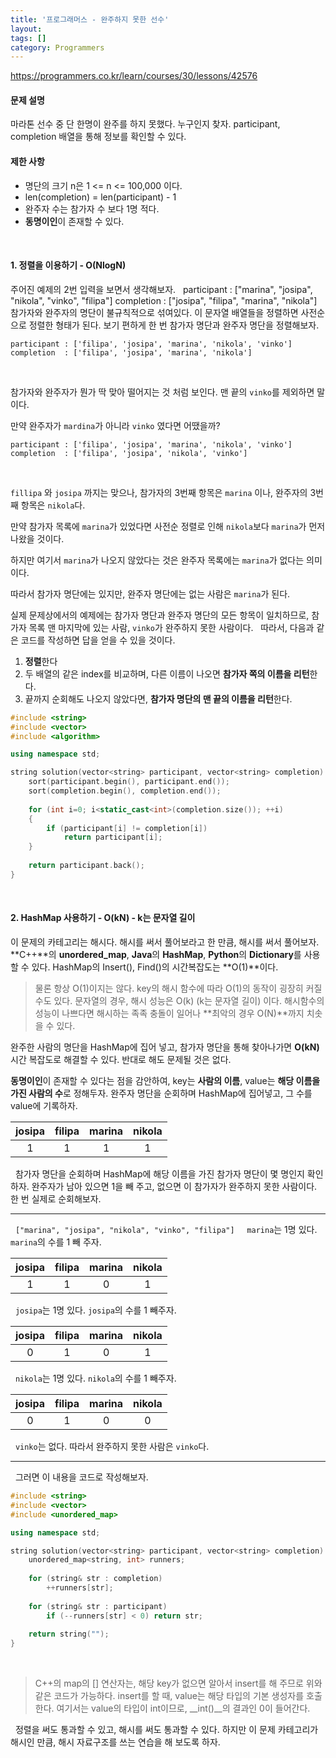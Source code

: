 ```yaml
---
title: '프로그래머스 - 완주하지 못한 선수'
layout: 
tags: []
category: Programmers
---
```

https://programmers.co.kr/learn/courses/30/lessons/42576
&nbsp;
#### 문제 설명
마라톤 선수 중 단 한명이 완주를 하지 못했다. 누구인지 찾자.
participant, completion 배열을 통해 정보를 확인할 수 있다.
&nbsp;
#### 제한 사항
- 명단의 크기 n은 1 <= n <= 100,000 이다.
- len(completion) = len(participant) - 1
 - 완주자 수는 참가자 수 보다 1명 적다.
- **동명이인**이 존재할 수 있다.

&nbsp;
&nbsp;
#### 1. 정렬을 이용하기 - O(NlogN)

주어진 예제의 2번 입력을 보면서 생각해보자.
&nbsp;
	participant : ["marina", "josipa", "nikola", "vinko", "filipa"]
	completion  : ["josipa", "filipa", "marina", "nikola"]
&nbsp;
참가자와 완주자의 명단이 불규칙적으로 섞여있다.
이 문자열 배열들을 정렬하면 사전순으로 정렬한 형태가 된다.
보기 편하게 한 번 참가자 명단과 완주자 명단을 정렬해보자.
&nbsp;

	participant : ['filipa', 'josipa', 'marina', 'nikola', 'vinko']
	completion  : ['filipa', 'josipa', 'marina', 'nikola']

&nbsp;

참가자와 완주자가 뭔가 딱 맞아 떨어지는 것 처럼 보인다.
맨 끝의 ``vinko``를 제외하면 말이다.

만약 완주자가 ``mardina``가 아니라 ``vinko`` 였다면 어땠을까?
&nbsp;

	participant : ['filipa', 'josipa', 'marina', 'nikola', 'vinko']
	completion  : ['filipa', 'josipa', 'nikola', 'vinko']

&nbsp;

``fillipa`` 와 ``josipa`` 까지는 맞으나,
참가자의 3번째 항목은 ``marina`` 이나, 완주자의 3번째 항목은 ``nikola``다.  

만약 참가자 목록에 ``marina``가 있었다면
사전순 정렬로 인해 ``nikola``보다 ``marina``가 먼저 나왔을 것이다.  

하지만 여기서 ``marina``가 나오지 않았다는 것은
완주자 목록에는 ``marina``가 없다는 의미이다.

따라서 참가자 명단에는 있지만, 완주자 명단에는 없는 사람은 ``marina``가 된다.

실제 문제상에서의 예제에는 참가자 명단과 완주자 명단의 모든 항목이 일치하므로,
참가자 목록 맨 마지막에 있는 사람, ``vinko``가  완주하지 못한 사람이다.
&nbsp;
따라서, 다음과 같은 코드를 작성하면 답을 얻을 수 있을 것이다.

1. **정렬**한다
2. 두 배열의 같은 index를 비교하며, 다른 이름이 나오면
   **참가자 쪽의 이름을 리턴**한다.
3. 끝까지 순회해도 나오지 않았다면, **참가자 명단의 맨 끝의 이름을 리턴**한다.
&nbsp;

```cpp
#include <string>
#include <vector>
#include <algorithm>

using namespace std;

string solution(vector<string> participant, vector<string> completion) {
    sort(participant.begin(), participant.end());
    sort(completion.begin(), completion.end());
    
    for (int i=0; i<static_cast<int>(completion.size()); ++i)
    {
        if (participant[i] != completion[i])
            return participant[i];
    }
    
    return participant.back();
}
```

&nbsp;
&nbsp;
#### 2. HashMap 사용하기 - O(kN) - k는 문자열 길이

이 문제의 카테고리는 해시다. 해시를 써서 풀어보라고 한 만큼, 해시를 써서 풀어보자.
**C++**의 **unordered_map**, **Java**의 **HashMap**, **Python**의 **Dictionary**를 사용할 수 있다.
HashMap의 Insert(), Find()의 시간복잡도는 **O(1)**이다.

> 물론 항상 O(1)이지는 않다. key의 해시 함수에 따라
> O(1)의 동작이 굉장히 커질 수도 있다.
> 문자열의 경우, 해시 성능은 O(k) (k는 문자열 길이) 이다.
> 해시함수의 성능이 나쁘다면 해시하는 족족 충돌이 일어나
> **최악의 경우 O(N)**까지 치솟을 수 있다.

완주한 사람의 명단을 HashMap에 집어 넣고, 참가자 명단을 통해 찾아나가면
**O(kN)** 시간 복잡도로 해결할 수 있다. 반대로 해도 문제될 것은 없다.

**동명이인**이 존재할 수 있다는 점을 감안하여,
key는 **사람의 이름**, value는 **해당 이름을 가진 사람의 수**로 정해두자.
완주자 명단을 순회하며 HashMap에 집어넣고, 그 수를 value에 기록하자.
&nbsp;

| josipa | filipa | marina | nikola |
| :---: | :---: | :---: | :---: | 
| 1 | 1 | 1 | 1 |

&nbsp;
참가자 명단을 순회하며 HashMap에 해당 이름을 가진 참가자 명단이 몇 명인지 확인하자.
완주자가 남아 있으면 1을 빼 주고, 없으면 이 참가자가 완주하지 못한 사람이다.
한 번 실제로 순회해보자.
&nbsp;

------------


&nbsp;
`` ["marina", "josipa", "nikola", "vinko", "filipa"] ``
&nbsp;
&nbsp;
``marina``는 1명 있다. ``marina``의 수를 1 빼 주자.

| josipa | filipa | marina | nikola |
| :---: | :---: | :---: | :---: | 
| 1 | 1 | 0 | 1 |

&nbsp;
``josipa``는 1명 있다. ``josipa``의 수를 1 빼주자.
&nbsp;

| josipa | filipa | marina | nikola |
| :---: | :---: | :---: | :---: | 
| 0 | 1 | 0 | 1 |

&nbsp;
``nikola``는 1명 있다. ``nikola``의 수를 1 빼주자.
&nbsp;

| josipa | filipa | marina | nikola |
| :---: | :---: | :---: | :---: | 
| 0 | 1 | 0 | 0 |

&nbsp;
``vinko``는 없다. 따라서 완주하지 못한 사람은 ``vinko``다.
&nbsp;

------------


&nbsp;
그러면 이 내용을 코드로 작성해보자.
&nbsp;
```cpp
#include <string>
#include <vector>
#include <unordered_map>

using namespace std;

string solution(vector<string> participant, vector<string> completion) {
    unordered_map<string, int> runners;
    
    for (string& str : completion)
        ++runners[str];
    
    for (string& str : participant)
        if (--runners[str] < 0) return str;
    
    return string("");
}
```

&nbsp;
> C++의 map의 [] 연산자는, 해당 key가 없으면
> 알아서 insert를 해 주므로 위와 같은 코드가 가능하다.
> insert를 할 때, value는 해당 타입의 기본 생성자를 호출한다.
> 여기서는 value의 타입이 int이므로, __int()__의 결과인 0이 들어간다.

&nbsp;
정렬을 써도 통과할 수 있고, 해시를 써도 통과할 수 있다.
하지만 이 문제 카테고리가 해시인 만큼, 해시 자료구조를 쓰는 연습을 해 보도록 하자.